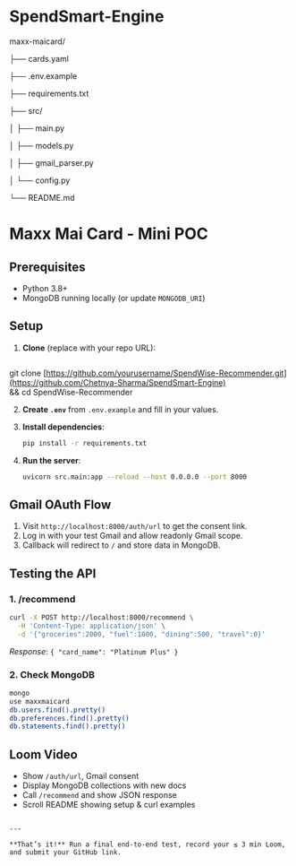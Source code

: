 # SpendSmart-Engine

maxx-maicard/

├── cards.yaml

├── .env.example

├── requirements.txt

├── src/

│   ├── main.py

│   ├── models.py

│   ├── gmail_parser.py

│   └── config.py

└── README.md


# Maxx Mai Card - Mini POC

## Prerequisites

- Python 3.8+
- MongoDB running locally (or update `MONGODB_URI`)

## Setup

1. **Clone** (replace with your repo URL):

   ```bash
git clone [https://github.com/yourusername/SpendWise-Recommender.git](https://github.com/Chetnya-Sharma/SpendSmart-Engine) \
  && cd SpendWise-Recommender
   

2. **Create `.env`** from `.env.example` and fill in your values.

3. **Install dependencies**:

   ```bash
   pip install -r requirements.txt
   ```

4. **Run the server**:

   ```bash
   uvicorn src.main:app --reload --host 0.0.0.0 --port 8000
   ```

## Gmail OAuth Flow

1. Visit `http://localhost:8000/auth/url` to get the consent link.
2. Log in with your test Gmail and allow readonly Gmail scope.
3. Callback will redirect to `/` and store data in MongoDB.

## Testing the API

### 1. /recommend

```bash
curl -X POST http://localhost:8000/recommend \
  -H 'Content-Type: application/json' \
  -d '{"groceries":2000, "fuel":1000, "dining":500, "travel":0}'
```

*Response*: `{ "card_name": "Platinum Plus" }`

### 2. Check MongoDB

```bash
mongo
use maxxmaicard
db.users.find().pretty()
db.preferences.find().pretty()
db.statements.find().pretty()
```

## Loom Video

- Show `/auth/url`, Gmail consent
- Display MongoDB collections with new docs
- Call `/recommend` and show JSON response
- Scroll README showing setup & curl examples

```

---

**That’s it!** Run a final end‑to‑end test, record your ≤ 3 min Loom, and submit your GitHub link.

```
